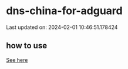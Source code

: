 # dns-china-for-adguard

Last updated on: 2024-02-01 10:46:51.178424

## how to use

[See here](https://github.com/AdguardTeam/AdGuardHome/wiki/Configuration#upstreams-from-file)